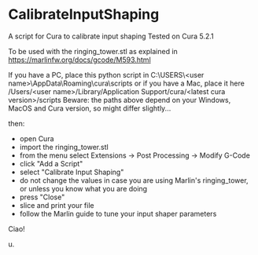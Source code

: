 # CalibrateInputShaping
A script for Cura to calibrate input shaping
Tested on Cura 5.2.1

To be used with the ringing_tower.stl as explained in https://marlinfw.org/docs/gcode/M593.html

If you have a PC, place this python script in C:\USERS\\\<user name>\AppData\Roaming\cura\scripts
or if you have a Mac, place it here /Users/\<user name>/Library/Application Support/cura/\<latest cura version>/scripts
Beware: the paths above depend on your Windows, MacOS and Cura version, so might differ slightly...

then:

- open Cura
- import the ringing_tower.stl
- from the menu select Extensions -> Post Processing -> Modify G-Code
- click "Add a Script"
- select "Calibrate Input Shaping"
- do not change the values in case you are using Marlin's ringing_tower, or unless you know what you are doing
- press "Close"
- slice and print your file
- follow the Marlin guide to tune your input shaper parameters

Ciao!

u.
